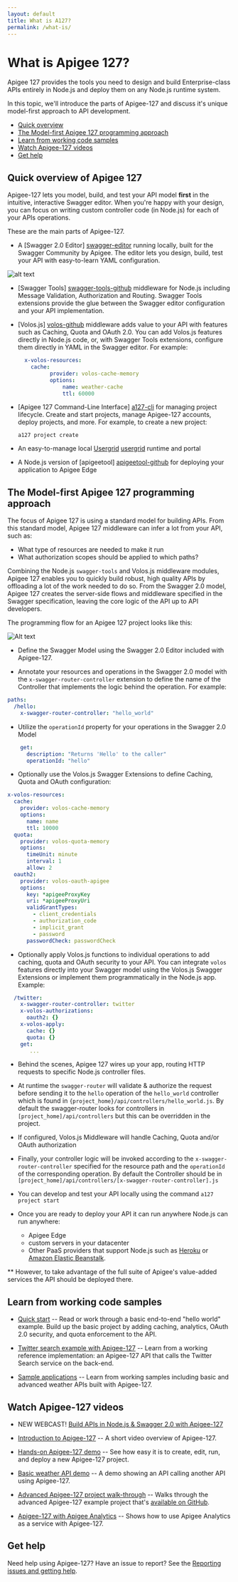 ```yaml
---
layout: default
title: What is A127?
permalink: /what-is/
---
```


# What is Apigee 127?

Apigee 127 provides the tools you need to design and build Enterprise-class APIs entirely in Node.js and deploy them on any Node.js runtime system.

In this topic, we'll introduce the parts of Apigee-127 and discuss it's unique model-first approach to API development.

* [Quick overview](#overview)
* [The Model-first Apigee 127 programming approach](#programming_model)
* [Learn from working code samples](#samplescode)
* [Watch Apigee-127 videos](#videos)
* [Get help](#gethelp)

## <a name="overview"></a>Quick overview of Apigee 127

Apigee-127 lets you model, build, and test your API model **first** in the intuitive, interactive Swagger editor. When you're happy with your design, you can focus on writing custom controller code (in Node.js) for each of your APIs operations.

These are the main parts of Apigee-127.

* A [Swagger 2.0 Editor] [swagger-editor] running locally, built for the Swagger Community by Apigee. The editor lets you design, build, test your API with easy-to-learn YAML configuration.

![alt text](https://raw.githubusercontent.com/apigee-127/a127-documentation/master/a127/images/swagger-editor.png)

* [Swagger Tools] [swagger-tools-github] middleware for Node.js including Message Validation, Authorization and Routing. Swagger Tools extensions provide the glue between the Swagger editor configuration and your API implementation.

* [Volos.js] [volos-github] middleware adds value to your API with features such as Caching, Quota and OAuth 2.0. You can add Volos.js features directly in Node.js code, or, with Swagger Tools extensions, configure them directly in YAML in the Swagger editor. For example:

    ```yaml
      x-volos-resources:
        cache:
              provider: volos-cache-memory
              options:
                  name: weather-cache
                  ttl: 60000
    ```

* [Apigee 127 Command-Line Interface] [a127-cli] for managing project lifecycle. Create and start projects, manage Apigee-127 accounts, deploy projects, and more. For example, to create a new project:

    `a127 project create`

* An easy-to-manage local [Usergrid] [usergrid] runtime and portal

* A Node.js version of [apigeetool] [apigeetool-github] for deploying your application to Apigee Edge

## <a name="programming_model"></a>The Model-first Apigee 127 programming approach

The focus of Apigee 127 is using a standard model for building APIs.  From this standard model, Apigee 127 middleware can infer a lot from your API, such as:

* What type of resources are needed to make it run
* What authorization scopes should be applied to which paths?

Combining the Node.js `swagger-tools` and Volos.js middleware modules, Apigee 127 enables you to quickly build robust, high quality APIs by offloading a lot of the work needed to do so.  From the Swagger 2.0 model, Apigee 127 creates the server-side flows and middleware specified in the Swagger specification, leaving the core logic of the API up to API developers.

The programming flow for an Apigee 127 project looks like this:

![Alt text](https://raw.githubusercontent.com/apigee-127/a127-documentation/master/a127/images/programming-model.png)

* Define the Swagger Model using the Swagger 2.0 Editor included with Apigee-127.

* Annotate your resources and operations in the Swagger 2.0 model with the `x-swagger-router-controller` extension to define the name of the Controller that implements the logic behind the operation.  For example:

```yaml
paths:
  /hello:
    x-swagger-router-controller: "hello_world"
```

* Utilize the `operationId` property for your operations in the Swagger 2.0 Model
```yaml
    get:
      description: "Returns 'Hello' to the caller"
      operationId: "hello"
```

* Optionally use the Volos.js Swagger Extensions to define Caching, Quota and OAuth configuration:
```yaml
x-volos-resources:
  cache:
    provider: volos-cache-memory
    options:
      name: name
      ttl: 10000
  quota:
    provider: volos-quota-memory
    options:
      timeUnit: minute
      interval: 1
      allow: 2
  oauth2:
    provider: volos-oauth-apigee
    options:
      key: *apigeeProxyKey
      uri: *apigeeProxyUri
      validGrantTypes:
        - client_credentials
        - authorization_code
        - implicit_grant
        - password
      passwordCheck: passwordCheck
```

* Optionally apply Volos.js functions to individual operations to add caching, quota and OAuth security to your API. You can integrate `volos` features directly into your Swagger model using the Volos.js Swagger Extensions or implement them programmatically in the Node.js app.  Example:
```yaml
  /twitter:
    x-swagger-router-controller: twitter
    x-volos-authorizations:
      oauth2: {}
    x-volos-apply:
      cache: {}
      quota: {}
    get:
       ...
```

* Behind the scenes, Apigee 127 wires up your app, routing HTTP requests to specific Node.js controller files.

* At runtime the `swagger-router` will validate & authorize the request before sending it to the `hello` operation of the `hello_world` controller which is found in `{project_home}/api/controllers/hello_world.js`.  By default the swagger-router looks for controllers in `[project_home]/api/controllers` but this can be overridden in the project.

* If configured, Volos.js Middleware will handle Caching, Quota and/or OAuth authorization

* Finally, your controller logic will be invoked according to the `x-swagger-router-controller` specified for the resource path and the `operationId` of the corresponding operation.  By default the Controller should be in `[project_home]/api/controllers/[x-swagger-router-controller].js`

* You can develop and test your API locally using the command `a127 project start`

* Once you are ready to deploy your API it can run anywhere Node.js can run anywhere:
    * Apigee Edge
    * custom servers in your datacenter
    * Other PaaS providers that support Node.js such as [Heroku][heroku] or [Amazon Elastic Beanstalk][aws-eb].

** However, to take advantage of the full suite of Apigee's value-added services the API should be deployed there.


## <a name="samplescode"></a>Learn from working code samples

* [Quick start](https://github.com/apigee-127/a127-documentation/wiki/Quick-start) -- Read or work through a basic end-to-end "hello world" example. Build up the basic project by adding caching, analytics, OAuth 2.0 security, and quota enforcement to the API.

* [Twitter search example with Apigee-127](https://github.com/apigee-127/example-project/blob/master/README.md) -- Learn from a working reference implementation: an Apigee-127 API that calls the Twitter Search service on the back-end.

* [Sample applications](https://github.com/apigee-127/a127-samples) -- Learn from working samples including basic and advanced weather APIs built with Apigee-127.

## <a name="videos"></a>Watch Apigee-127 videos

* NEW WEBCAST! [Build APIs in Node.js & Swagger 2.0 with Apigee-127](https://blog.apigee.com/detail/build_apis_in_nodejs_swagger_20_with_apigee_127_webcast_podcast)

* [Introduction to Apigee-127](http://www.youtube.com/watch?v=JD4YFacOF8o) -- A short video overview of Apigee-127.

* [Hands-on Apigee-127 demo](https://www.youtube.com/watch?v=So91lkdzDyU) -- See how easy it is to create, edit, run, and deploy a new Apigee-127 project.

* [Basic weather API demo](http://vimeo.com/105493716) -- A demo showing an API calling another API using Apigee-127.

* [Advanced Apigee-127 project walk-through](http://vimeo.com/105500743) -- Walks through the advanced Apigee-127 example project that's [available on GitHub](https://github.com/apigee-127/a127-samples).

* [Apigee-127 with Apigee Analytics](http://vimeo.com/105495153) -- Shows how to use Apigee Analytics as a service with Apigee-127.

## <a name="gethelp"></a>Get help

Need help using Apigee-127? Have an issue to report? See the [Reporting issues and getting help](https://github.com/apigee-127/a127-documentation/wiki/Submitting-Issues).

[aws-eb]: http://aws.amazon.com/elasticbeanstalk/
[heroku]: https://www.heroku.com/
[volos-github]: https://github.com/apigee-127/volos
[a127-cli]: https://github.com/apigee-127/a127
[swagger-editor]: https://github.com/wordnik/swagger-editor
[swagger-tools-github]: https://github.com/apigee-127/swagger-tools
[apigeetool-github]: https://github.com/apigee/apigeetool-node/tree/master
[usergrid]: http://usergrid.incubator.apache.org/